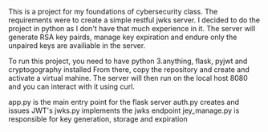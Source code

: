 This is a project for my foundations of cybersecurity class. The requirements were to create a simple restful jwks server. 
I decided to do the project in python as I don't have that much experience in it. 
The server will generate RSA key pairds, manage key expiration and endure only the unpaired keys are availiable in the server.

To run this project, you need to have python 3.anything, flask, pyjwt and cryptogography installed
From there, copy the repository and create and activate a virtual mahine.
The server will then run on the local host 8080 and you can interact with it using curl.

app.py is the main entry point for the flask server
auth.py creates and issues JWT's 
jwks.py implements the jwks endpoint
jey_manage.py is responsible for key generation, storage and expiration
